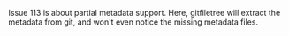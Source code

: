 Issue 113 is about partial metadata support. Here, gitfiletree will extract the metadata from git, and won't even notice the missing metadata files.